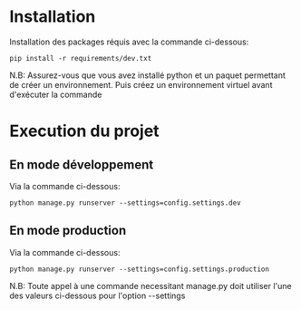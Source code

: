# Installation

Installation des packages réquis avec la commande ci-dessous:

 ```pip install -r requirements/dev.txt```
 
 N.B: Assurez-vous que vous avez installé python et un paquet permettant de créer un environnement. Puis créez un environnement virtuel avant d'exécuter la commande
# Execution du projet
## En mode développement

Via la commande ci-dessous:

```python manage.py runserver --settings=config.settings.dev```

## En mode production

Via la commande ci-dessous:

```python manage.py runserver --settings=config.settings.production```

N.B: Toute appel à une commande necessitant manage.py doit utiliser l'une des valeurs ci-dessous pour l'option --settings